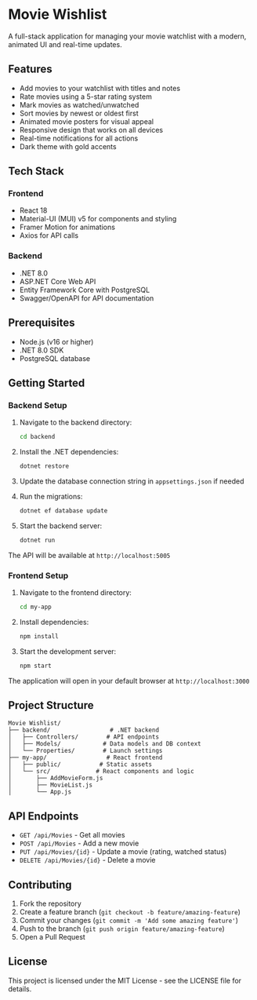 # Movie Wishlist

A full-stack application for managing your movie watchlist with a modern, animated UI and real-time updates.

## Features

- Add movies to your watchlist with titles and notes
- Rate movies using a 5-star rating system
- Mark movies as watched/unwatched
- Sort movies by newest or oldest first
- Animated movie posters for visual appeal
- Responsive design that works on all devices
- Real-time notifications for all actions
- Dark theme with gold accents

## Tech Stack

### Frontend
- React 18
- Material-UI (MUI) v5 for components and styling
- Framer Motion for animations
- Axios for API calls

### Backend
- .NET 8.0
- ASP.NET Core Web API
- Entity Framework Core with PostgreSQL
- Swagger/OpenAPI for API documentation

## Prerequisites

- Node.js (v16 or higher)
- .NET 8.0 SDK
- PostgreSQL database

## Getting Started

### Backend Setup

1. Navigate to the backend directory:
   ```bash
   cd backend
   ```

2. Install the .NET dependencies:
   ```bash
   dotnet restore
   ```

3. Update the database connection string in `appsettings.json` if needed

4. Run the migrations:
   ```bash
   dotnet ef database update
   ```

5. Start the backend server:
   ```bash
   dotnet run
   ```

The API will be available at `http://localhost:5005`

### Frontend Setup

1. Navigate to the frontend directory:
   ```bash
   cd my-app
   ```

2. Install dependencies:
   ```bash
   npm install
   ```

3. Start the development server:
   ```bash
   npm start
   ```

The application will open in your default browser at `http://localhost:3000`

## Project Structure

```
Movie Wishlist/
├── backend/                 # .NET backend
│   ├── Controllers/        # API endpoints
│   ├── Models/            # Data models and DB context
│   └── Properties/        # Launch settings
├── my-app/                 # React frontend
│   ├── public/           # Static assets
│   └── src/             # React components and logic
│       ├── AddMovieForm.js
│       ├── MovieList.js
│       └── App.js
```

## API Endpoints

- `GET /api/Movies` - Get all movies
- `POST /api/Movies` - Add a new movie
- `PUT /api/Movies/{id}` - Update a movie (rating, watched status)
- `DELETE /api/Movies/{id}` - Delete a movie

## Contributing

1. Fork the repository
2. Create a feature branch (`git checkout -b feature/amazing-feature`)
3. Commit your changes (`git commit -m 'Add some amazing feature'`)
4. Push to the branch (`git push origin feature/amazing-feature`)
5. Open a Pull Request

## License

This project is licensed under the MIT License - see the LICENSE file for details.